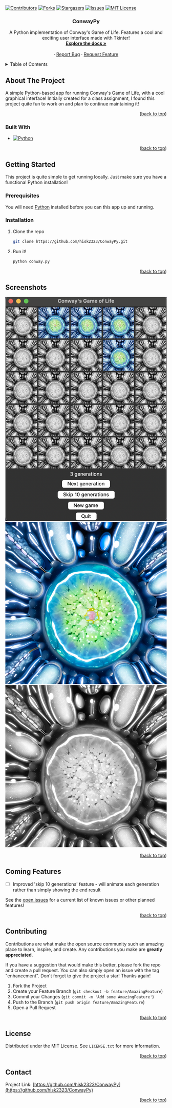 <a name="readme-top"></a>

[![Contributors][contributors-shield]][contributors-url]
[![Forks][forks-shield]][forks-url]
[![Stargazers][stars-shield]][stars-url]
[![Issues][issues-shield]][issues-url]
[![MIT License][license-shield]][license-url]




<h3 align="center">ConwayPy</h3>

  <p align="center">
    A Python implementation of Conway's Game of Life. Features a cool and exciting user interface made with Tkinter!
    <br />
    <a href="https://github.com/hisk2323/ConwayPy"><strong>Explore the docs »</strong></a>
    <br />
    <br />
    ·
    <a href="https://github.com/hisk2323/ConwayPy/issues">Report Bug</a>
    ·
    <a href="https://github.com/hisk2323/ConwayPy/issues">Request Feature</a>
  </p>
</div>



<!-- TABLE OF CONTENTS -->
<details>
  <summary>Table of Contents</summary>
  <ol>
    <li>
      <a href="#about-the-project">About The Project</a>
      <ul>
        <li><a href="#built-with">Built With</a></li>
      </ul>
    </li>
    <li>
      <a href="#getting-started">Getting Started</a>
      <ul>
        <li><a href="#prerequisites">Prerequisites</a></li>
        <li><a href="#installation">Installation</a></li>
      </ul>
    </li>
    <li><a href="#Screenshots">Usage</a></li>
    <li><a href="#roadmap">Roadmap</a></li>
    <li><a href="#contributing">Contributing</a></li>
    <li><a href="#license">License</a></li>
    <li><a href="#contact">Contact</a></li>
    <li><a href="#acknowledgments">Acknowledgments</a></li>
  </ol>
</details>



<!-- ABOUT THE PROJECT -->
## About The Project
A simple Python-based app for running Conway's Game of Life, with a cool graphical interface!
Initially created for a class assignment, I found this project quite fun to work on and plan to continue maintaining it!

<p align="right">(<a href="#readme-top">back to top</a>)</p>



### Built With

* [![Python][Python-badge]][Python-url]

<p align="right">(<a href="#readme-top">back to top</a>)</p>



<!-- GETTING STARTED -->
## Getting Started

This project is quite simple to get running locally. Just make sure you have a functional Python installation!

### Prerequisites

You will need [Python](https://www.python.org/) installed before you can this app up and running.

### Installation


1. Clone the repo
   ```sh
   git clone https://github.com/hisk2323/ConwayPy.git
   ```
2. Run it!
   ```sh
   python conway.py
   ```

<p align="right">(<a href="#readme-top">back to top</a>)</p>



<!-- USAGE EXAMPLES -->
## Screenshots

![Screenshot](assets/Screenshot1.png)
![Living cell](assets/livingcell.png)
![Dead cell](assets/deadcell.png)


<p align="right">(<a href="#readme-top">back to top</a>)</p>



<!-- ROADMAP -->
## Coming Features

- [ ] Improved 'skip 10 generations' feature - will animate each generation rather than simply showing the end result

See the [open issues](https://github.com/hisk2323/ConwayPy/issues) for a current list of known issues or other planned features!

<p align="right">(<a href="#readme-top">back to top</a>)</p>



<!-- CONTRIBUTING -->
## Contributing

Contributions are what make the open source community such an amazing place to learn, inspire, and create. Any contributions you make are **greatly appreciated**.

If you have a suggestion that would make this better, please fork the repo and create a pull request. You can also simply open an issue with the tag "enhancement".
Don't forget to give the project a star! Thanks again!

1. Fork the Project
2. Create your Feature Branch (`git checkout -b feature/AmazingFeature`)
3. Commit your Changes (`git commit -m 'Add some AmazingFeature'`)
4. Push to the Branch (`git push origin feature/AmazingFeature`)
5. Open a Pull Request

<p align="right">(<a href="#readme-top">back to top</a>)</p>



<!-- LICENSE -->
## License

Distributed under the MIT License. See `LICENSE.txt` for more information.

<p align="right">(<a href="#readme-top">back to top</a>)</p>



<!-- CONTACT -->
## Contact

Project Link: [https://github.com/hisk2323/ConwayPy](https://github.com/hisk2323/ConwayPy)

<p align="right">(<a href="#readme-top">back to top</a>)</p>




<!-- MARKDOWN LINKS & IMAGES -->
<!-- https://www.markdownguide.org/basic-syntax/#reference-style-links -->
[contributors-shield]: https://img.shields.io/github/contributors/hisk2323/ConwayPy.svg?style=for-the-badge
[contributors-url]: https://github.com/hisk2323/ConwayPy/graphs/contributors
[forks-shield]: https://img.shields.io/github/forks/hisk2323/ConwayPy.svg?style=for-the-badge
[forks-url]: https://github.com/hisk2323/ConwayPy/network/members
[stars-shield]: https://img.shields.io/github/stars/hisk2323/ConwayPy.svg?style=for-the-badge
[stars-url]: https://github.com/hisk2323/ConwayPy/stargazers
[issues-shield]: https://img.shields.io/github/issues/hisk2323/ConwayPy.svg?style=for-the-badge
[issues-url]: https://github.com/hisk2323/ConwayPy/issues
[license-shield]: https://img.shields.io/github/license/hisk2323/ConwayPy.svg?style=for-the-badge
[license-url]: https://github.com/hisk2323/ConwayPy/blob/main/LICENSE.txt
[product-screenshot]: assets/screenshot1.png
[Python-badge]: https://img.shields.io/badge/python-3670A0?style=for-the-badge&logo=python&logoColor=ffdd54
[Python-url]: https://python.org/